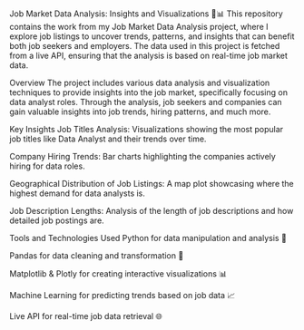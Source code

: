 Job Market Data Analysis: Insights and Visualizations 🚀📊
This repository contains the work from my Job Market Data Analysis project, where I explore job listings to uncover trends, patterns, and insights that can benefit both job seekers and employers. The data used in this project is fetched from a live API, ensuring that the analysis is based on real-time job market data.

Overview
The project includes various data analysis and visualization techniques to provide insights into the job market, specifically focusing on data analyst roles. Through the analysis, job seekers and companies can gain valuable insights into job trends, hiring patterns, and much more.

Key Insights
Job Titles Analysis: Visualizations showing the most popular job titles like Data Analyst and their trends over time.

Company Hiring Trends: Bar charts highlighting the companies actively hiring for data roles.

Geographical Distribution of Job Listings: A map plot showcasing where the highest demand for data analysts is.

Job Description Lengths: Analysis of the length of job descriptions and how detailed job postings are.

Tools and Technologies Used
Python for data manipulation and analysis 🐍

Pandas for data cleaning and transformation 🧹

Matplotlib & Plotly for creating interactive visualizations 📊

Machine Learning for predicting trends based on job data 📈

Live API for real-time job data retrieval 🌐
